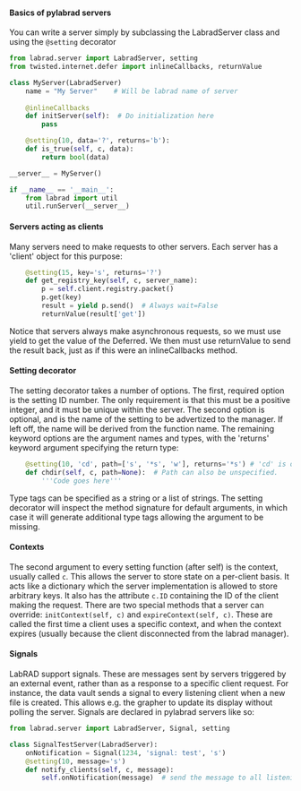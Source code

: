 #### Basics of pylabrad servers

You can write a server simply by subclassing the LabradServer class and using the `@setting` decorator

```python
from labrad.server import LabradServer, setting
from twisted.internet.defer import inlineCallbacks, returnValue

class MyServer(LabradServer)
    name = "My Server"    # Will be labrad name of server
    
    @inlineCallbacks
    def initServer(self):  # Do initialization here
        pass

    @setting(10, data='?', returns='b'):
    def is_true(self, c, data):
        return bool(data)

__server__ = MyServer()

if __name__ == '__main__':
    from labrad import util
    util.runServer(__server__)
```
#### Servers acting as clients

Many servers need to make requests to other servers.  Each server has a 'client' object for this purpose:

```python
    @setting(15, key='s', returns='?')
    def get_registry_key(self, c, server_name):
        p = self.client.registry.packet()
        p.get(key)
        result = yield p.send()  # Always wait=False
        returnValue(result['get'])
```

Notice that servers always make asynchronous requests, so we must use yield to get the value of the Deferred.  We then must use returnValue to send the result back, just as if this were an inlineCallbacks method.
#### Setting decorator

The setting decorator takes a number of options.  The first, required option is the setting ID number.  The only requirement is that this must be a positive integer, and it must be unique within the server.  The second option is optional, and is the name of the setting to be advertized to the manager.  If left off, the name will be derived from the function name.  The remaining keyword options are the argument names and types, with the 'returns' keyword argument specifying the return type:

```python
    @setting(10, 'cd', path=['s', '*s', 'w'], returns='*s') # 'cd' is optional and redundant
    def chdir(self, c, path=None):  # Path can also be unspecified.
        '''Code goes here'''
```
Type tags can be specified as a string or a list of strings.  The setting decorator will inspect the method signature for default arguments, in which case it will generate additional type tags allowing the argument to be missing.

#### Contexts

The second argument to every setting function (after self) is the context, usually called `c`.  This allows the server to store state on a per-client basis.  It acts like a dictionary which the server implementation is allowed to store arbitrary keys.  It also has the attribute `c.ID` containing the ID of the client making the request.  There are two special methods that a server can override: `initContext(self, c)` and `expireContext(self, c)`.  These are called the first time a client uses a specific context, and when the context expires (usually because the client disconnected from the labrad manager).

#### Signals

LabRAD support signals.  These are messages sent by servers triggered by an external event, rather than as a response to a specific client request.  For instance, the data vault sends a signal to every listening client when a new file is created.  This allows e.g. the grapher to update its display without polling the server.  Signals are declared in pylabrad servers like so:

```python
from labrad.server import LabradServer, Signal, setting

class SignalTestServer(LabradServer):
    onNotification = Signal(1234, 'signal: test', 's')
    @setting(10, message='s')
    def notify_clients(self, c, message):
        self.onNotification(message)  # send the message to all listening clients

